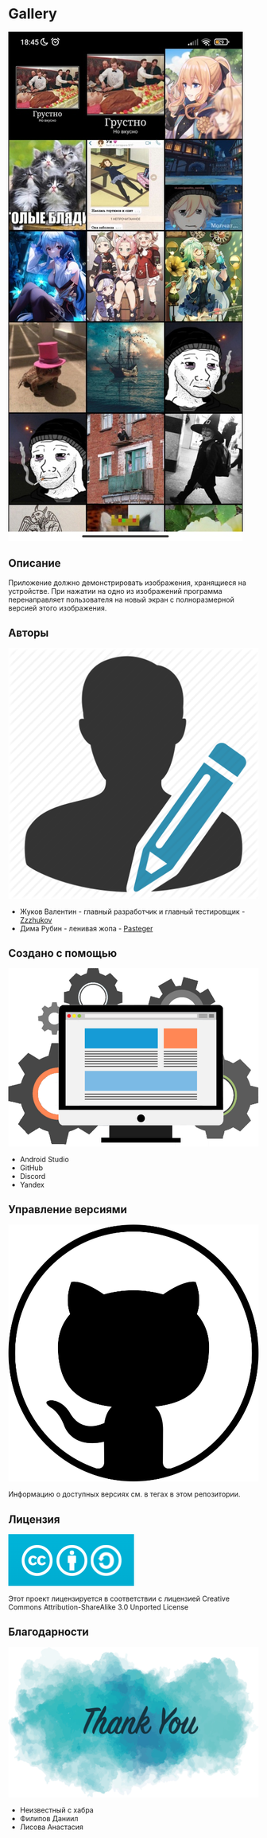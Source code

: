 # Gallery
![Gallery](https://github.com/Zzzhukov/Gallery/blob/main/изображение_2022-03-24_185118.png)

## Описание
Приложение должно демонстрировать изображения, хранящиеся на устройстве. При нажатии на одно из изображений программа перенаправляет пользователя на новый экран с полноразмерной версией этого изображения.


## Авторы
![Developers](https://github.com/Pasteger/OnceByTheCampfire/blob/master/developers.png)
*  Жуков Валентин - главный разработчик и главный тестировщик - [Zzzhukov](https://github.com/Zzzhukov)
*  Дима Рубин - ленивая жопа - [Pasteger](https://github.com/Pasteger)


## Создано с помощью
![Software](https://github.com/Pasteger/OnceByTheCampfire/blob/master/softvare.png)

* Android Studio
* GitHub
* Discord
* Yandex


## Управление версиями
![Git](https://github.com/Pasteger/OnceByTheCampfire/blob/master/git.png)

Информацию о доступных версиях см. в тегах в этом репозитории.


## Лицензия
![License](https://github.com/Pasteger/OnceByTheCampfire/blob/master/license.png)

Этот проект лицензируется в соответствии с лицензией Creative Commons Attribution-ShareAlike 3.0 Unported License


## Благодарности
![Thanks](https://github.com/Pasteger/OnceByTheCampfire/blob/master/thanks.png)

* Неизвестный с хабра
* Филипов Даниил
* Лисова Анастасия
